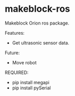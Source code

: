 # makeblock-ros
Makeblock Orion ros package.

Features:
- Get ultrasonic sensor data.

Future:
- Move robot

REQUIRED:
- pip install megapi
- pip install pySerial
